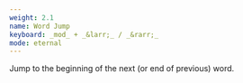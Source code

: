 ```yaml
---
weight: 2.1
name: Word Jump
keyboard: _mod_ + _&larr;_ / _&rarr;_
mode: eternal
---
```

Jump to the beginning of the next (or end of previous) word.
